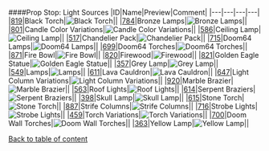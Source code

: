 ####Prop Stop: Light Sources
|ID|Name|Preview|Comment|
|---|---|---|---|
|[819](https://github.com/alexey-lysiuk/Realm667-AAA-Cache/raw/master/data/0819.zip)|Black Torch|![Black Torch](http://www.realm667.com/images/content/repository/propstop/BlackTorch.png)||
|[784](https://github.com/alexey-lysiuk/Realm667-AAA-Cache/raw/master/data/0784.zip)|Bronze Lamps|![Bronze Lamps](http://www.realm667.com/images/content/repository/propstop/BronzeLamps.png)||
|[801](https://github.com/alexey-lysiuk/Realm667-AAA-Cache/raw/master/data/0801.zip)|Candle Color Variations|![Candle Color Variations](http://www.realm667.com/images/content/repository/propstop/CandleColorVariations.png)||
|[586](https://github.com/alexey-lysiuk/Realm667-AAA-Cache/raw/master/data/0586.zip)|Ceiling Lamp|![Ceiling Lamp](http://www.realm667.com/images/content/repository/propstop/CeilingLamp.png)||
|[517](https://github.com/alexey-lysiuk/Realm667-AAA-Cache/raw/master/data/0517.zip)|Chandelier Pack|![Chandelier Pack](http://www.realm667.com/images/content/repository/propstop/Chandelier%20Pack.png)||
|[715](https://github.com/alexey-lysiuk/Realm667-AAA-Cache/raw/master/data/0715.zip)|Doom64 Lamps|![Doom64 Lamps](http://www.realm667.com/images/content/repository/propstop/D64Lamps.png)||
|[699](https://github.com/alexey-lysiuk/Realm667-AAA-Cache/raw/master/data/0699.zip)|Doom64 Torches|![Doom64 Torches](http://www.realm667.com/images/content/repository/propstop/D64_Torches.png)||
|[871](https://github.com/alexey-lysiuk/Realm667-AAA-Cache/raw/master/data/0871.zip)|Fire Bowl|![Fire Bowl](http://www.realm667.com/images/content/repository/propstop/FireBowl.png)||
|[820](https://github.com/alexey-lysiuk/Realm667-AAA-Cache/raw/master/data/0820.zip)|Firewood|![Firewood](http://www.realm667.com/images/content/repository/propstop/Firewood.png)||
|[821](https://github.com/alexey-lysiuk/Realm667-AAA-Cache/raw/master/data/0821.zip)|Golden Eagle Statue|![Golden Eagle Statue](http://www.realm667.com/images/content/repository/propstop/GoldenEagleStatue.png)||
|[357](https://github.com/alexey-lysiuk/Realm667-AAA-Cache/raw/master/data/0357.zip)|Grey Lamp|![Grey Lamp](http://www.realm667.com/images/content/repository/propstop/GreyLamp.png)||
|[549](https://github.com/alexey-lysiuk/Realm667-AAA-Cache/raw/master/data/0549.zip)|Lamps|![Lamps](http://www.realm667.com/images/content/repository/propstop/Lamps.png)||
|[611](https://github.com/alexey-lysiuk/Realm667-AAA-Cache/raw/master/data/0611.zip)|Lava Cauldron|![Lava Cauldron](http://www.realm667.com/images/content/repository/propstop/LavaCauldron.png)||
|[647](https://github.com/alexey-lysiuk/Realm667-AAA-Cache/raw/master/data/0647.zip)|Light Column Variations|![Light Column Variations](http://www.realm667.com/images/content/repository/propstop/LColumnVariations.png)||
|[920](https://github.com/alexey-lysiuk/Realm667-AAA-Cache/raw/master/data/0920.zip)|Marble Brazier|![Marble Brazier](http://www.realm667.com/images/content/repository/propstop/MarbleBrazier.png)||
|[563](https://github.com/alexey-lysiuk/Realm667-AAA-Cache/raw/master/data/0563.zip)|Roof Lights|![Roof Lights](http://www.realm667.com/images/content/repository/propstop/RoofLights.png)||
|[614](https://github.com/alexey-lysiuk/Realm667-AAA-Cache/raw/master/data/0614.zip)|Serpent Braziers|![Serpent Braziers](http://www.realm667.com/images/content/repository/propstop/SerpentBraziers.png)||
|[398](https://github.com/alexey-lysiuk/Realm667-AAA-Cache/raw/master/data/0398.zip)|Skull Lamp|![Skull Lamp](http://www.realm667.com/images/content/repository/propstop/SkullLamp.png)||
|[615](https://github.com/alexey-lysiuk/Realm667-AAA-Cache/raw/master/data/0615.zip)|Stone Torch|![Stone Torch](http://www.realm667.com/images/content/repository/propstop/StoneTorch.png)||
|[887](https://github.com/alexey-lysiuk/Realm667-AAA-Cache/raw/master/data/0887.zip)|Strife Columns|![Strife Columns](http://www.realm667.com/images/content/repository/propstop/StrifeColumns.png)||
|[716](https://github.com/alexey-lysiuk/Realm667-AAA-Cache/raw/master/data/0716.zip)|Strobe Lights|![Strobe Lights](http://www.realm667.com/images/content/repository/propstop/StrobeLights.png)||
|[459](https://github.com/alexey-lysiuk/Realm667-AAA-Cache/raw/master/data/0459.zip)|Torch Variations|![Torch Variations](http://www.realm667.com/images/content/repository/propstop/NewTorches.png)||
|[700](https://github.com/alexey-lysiuk/Realm667-AAA-Cache/raw/master/data/0700.zip)|Doom Wall Torches|![Doom Wall Torches](http://www.realm667.com/images/content/repository/propstop/DWallTorches.png)||
|[363](https://github.com/alexey-lysiuk/Realm667-AAA-Cache/raw/master/data/0363.zip)|Yellow Lamp|![Yellow Lamp](http://www.realm667.com/images/content/repository/propstop/YellowLamp..png)||

[Back to table of content](../readme.md)
